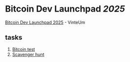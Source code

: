 # Bitcoin Dev Launchpad _2025_

[Bitcoin Dev Launchpad 2025](https://vinteum.org/bdl/) - VinteUm

## tasks

1. [Bitcoin test](./challenge/first/bitcoin.md)
2. [Scavenger hunt](./challenge/second/scavenger-hunt.md)
